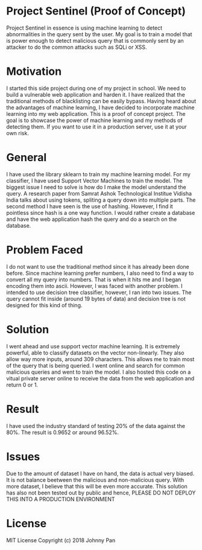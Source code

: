 # Project Sentinel (Proof of Concept)
Project Sentinel in essence is using machine learning to detect abnormalities in the query sent by the user. My goal is to train a model that is power enough to detect malicious query that is commonly sent by an attacker to do the common attacks such as SQLi or XSS.

# Motivation
I started this side project during one of my project in school. We need to build a vulnerable web application and harden it. I have realized that the traditional methods of blacklisting can be easily bypass. Having heard about the advantages of machine learning, I have decided to incorporate machine learning into my web application. This is a proof of concept project. The goal is to showcase the power of machine learning and my methods of detecting them. If you want to use it in a production server, use it at your own risk.

# General
I have used the library sklearn to train my machine learning model. For my classifier, I have used Support Vector Machines to train the model. The biggest issue I need to solve is how do I make the model understand the query. A research paper from Samrat Ashok Technological Institue Vidisha India talks about using tokens, spliting a query down into multiple parts. The second method I have seen is the use of hashing. However, I find it pointless since hash is a one way function. I would rather create a database and have the web application hash the query and do a search on the database. 

# Problem Faced
I do not want to use the traditional method since it has already been done before. Since machine learning prefer numbers, I also need to find a way to convert all my query into numbers. That is when it hits me and I began encoding them into ascii. However, I was faced with another problem. I intended to use decision tree classifier, however, I ran into two issues. The query cannot fit inside (around 19 bytes of data) and decision tree is not designed for this kind of thing.

# Solution
I went ahead and use support vector machine learning. It is extremely powerful, able to classify datasets on the vector non-linearly. They also allow way more inputs, around 309 characters. This allows me to train most of the query that is being queried. I went online and search for common malicious queries and went to train the model. I also hosted this code on a vitual private server online to receive the data from the web application and return 0 or 1. 

# Result
I have used the industry standard of testing 20% of the data against the 80%. The result is 0.9652 or around 96.52%.

# Issues 
Due to the amount of dataset I have on hand, the data is actual very biased. It is not balance beetween the malicious and non-malicious query. With more dataset, I believe that this will be even more accurate. This solution has also not been tested out by public and hence, PLEASE DO NOT DEPLOY THIS INTO A PRODUCTION ENVIRONMENT

# License
MIT License Copyright (c) 2018 Johnny Pan
